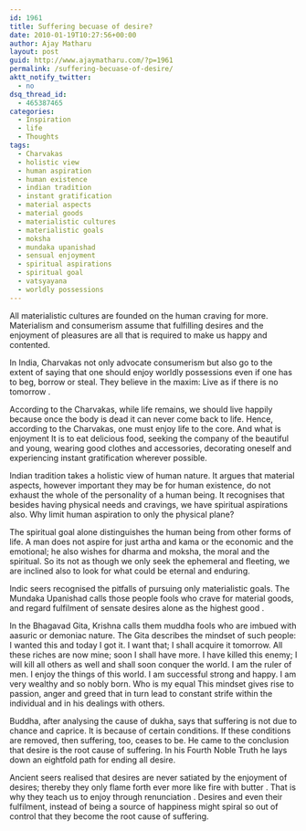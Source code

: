 ```yaml
---
id: 1961
title: Suffering becuase of desire?
date: 2010-01-19T10:27:56+00:00
author: Ajay Matharu
layout: post
guid: http://www.ajaymatharu.com/?p=1961
permalink: /suffering-becuase-of-desire/
aktt_notify_twitter:
  - no
dsq_thread_id:
  - 465387465
categories:
  - Inspiration
  - life
  - Thoughts
tags:
  - Charvakas
  - holistic view
  - human aspiration
  - human existence
  - indian tradition
  - instant gratification
  - material aspects
  - material goods
  - materialistic cultures
  - materialistic goals
  - moksha
  - mundaka upanishad
  - sensual enjoyment
  - spiritual aspirations
  - spiritual goal
  - vatsyayana
  - worldly possessions
---
```

All materialistic cultures are founded on the human craving for more. Materialism and consumerism assume that fulfilling desires and the enjoyment of pleasures are all that is required to make us happy and contented.
  
In India, Charvakas not only advocate consumerism but also go to the extent of saying that one should enjoy worldly possessions even if one has to beg, borrow or steal. They believe in the maxim: Live as if there is no tomorrow .
  

  
According to the Charvakas, while life remains, we should live happily because once the body is dead it can never come back to life. Hence, according to the Charvakas, one must enjoy life to the core. And what is enjoyment It is to eat delicious food, seeking the company of the beautiful and young, wearing good clothes and accessories, decorating oneself and experiencing instant gratification wherever possible.
  

  
Indian tradition takes a holistic view of human nature. It argues that material aspects, however important they may be for human existence, do not exhaust the whole of the personality of a human being. It recognises that besides having physical needs and cravings, we have spiritual aspirations also. Why limit human aspiration to only the physical plane?
  

  
The spiritual goal alone distinguishes the human being from other forms of life. A man does not aspire for just artha and kama or the economic and the emotional; he also wishes for dharma and moksha, the moral and the spiritual. So its not as though we only seek the ephemeral and fleeting, we are inclined also to look for what could be eternal and enduring.
  

  
Indic seers recognised the pitfalls of pursuing only materialistic goals. The Mundaka Upanishad calls those people fools who crave for material goods, and regard fulfilment of sensate desires alone as the highest good .
  
In the Bhagavad Gita, Krishna calls them muddha fools who are imbued with aasuric or demoniac nature. The Gita describes the mindset of such people: I wanted this and today I got it. I want that; I shall acquire it tomorrow. All these riches are now mine; soon I shall have more. I have killed this enemy; I will kill all others as well and shall soon conquer the world. I am the ruler of men. I enjoy the things of this world. I am successful strong and happy. I am very wealthy and so nobly born. Who is my equal This mindset gives rise to passion, anger and greed that in turn lead to constant strife within the individual and in his dealings with others.
  

  
Buddha, after analysing the cause of dukha, says that suffering is not due to chance and caprice. It is because of certain conditions. If these conditions are removed, then suffering, too, ceases to be. He came to the conclusion that desire is the root cause of suffering. In his Fourth Noble Truth he lays down an eightfold path for ending all desire.
  

  
Ancient seers realised that desires are never satiated by the enjoyment of desires; thereby they only flame forth ever more like fire with butter . That is why they teach us to enjoy through renunciation . Desires and even their fulfilment, instead of being a source of happiness might spiral so out of control that they become the root cause of suffering.